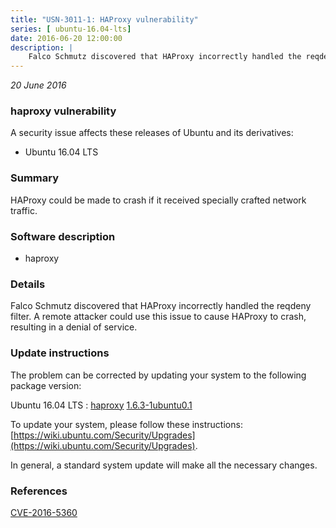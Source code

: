 ```yaml
---
title: "USN-3011-1: HAProxy vulnerability"
series: [ ubuntu-16.04-lts]
date: 2016-06-20 12:00:00
description: |
    Falco Schmutz discovered that HAProxy incorrectly handled the reqdeny filter. A remote attacker could use this issue to cause HAProxy to crash, resulting in a denial of service. 
--- 
```

 
 

*20 June 2016*

### haproxy vulnerability

A security issue affects these releases of Ubuntu and its derivatives:

* Ubuntu 16.04 LTS

### Summary

HAProxy could be made to crash if it received specially crafted network traffic.

### Software description

* haproxy 

### Details

Falco Schmutz discovered that HAProxy incorrectly handled the reqdeny filter. A remote attacker could use this issue to cause HAProxy to crash, resulting in a denial of service. 

### Update instructions

The problem can be corrected by updating your system to the following package version:

Ubuntu 16.04 LTS
 : [haproxy](https://launchpad.net/ubuntu/+source/haproxy) <span> [1.6.3-1ubuntu0.1](https://launchpad.net/ubuntu/+source/haproxy/1.6.3-1ubuntu0.1) </span> 

To update your system, please follow these instructions: [https://wiki.ubuntu.com/Security/Upgrades](https://wiki.ubuntu.com/Security/Upgrades).

In general, a standard system update will make all the necessary changes. 

### References

 
 [CVE-2016-5360](http://people.ubuntu.com/~ubuntu-security/cve/CVE-2016-5360)
 

